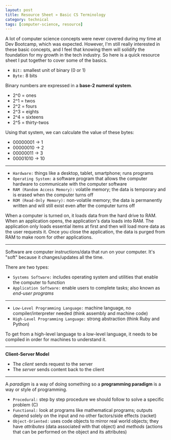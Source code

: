 ```yaml
---
layout: post
title: Resource Sheet » Basic CS Terminology
category: technical
tags: [computer-science, resource]
---
```


<!-- more -->

A lot of computer science concepts were never covered during my time at Dev Bootcamp, which was expected. However, I'm still really interested in these basic concepts, and I feel that knowing them will solidify the foundation for my growth in the tech industry. So here is a quick resource sheet I put together to cover some of the basics.

- `Bit:` smallest unit of binary (0 or 1)
- `Byte:` 8 bits

Binary numbers are expressed in a **base-2 numeral system**.

- 2^0 = ones
- 2^1 = twos
- 2^2 = fours
- 2^3 = eights
- 2^4 = sixteens
- 2^5 = thirty-twos

Using that system, we can calculate the value of these bytes:

* 00000001 -> 1
* 00000010 -> 2
* 00000011 -> 3
* 00001010 -> 10

* * *

- `Hardware:` things like a desktop, tablet, smartphone; runs programs
- `Operating System:` a software program that allows the computer hardware to communicate with the computer software
- `RAM (Random Access Memory):` volatile memory; the data is temporary and is erased when the computer turns off
- `ROM (Read-Only Memory):` non-volatile memory; the data is permanently written and will still exist even after the computer turns off

When a computer is turned on, it loads data from the hard drive to RAM. When an application opens, the application's data loads into RAM. The application only loads essential items at first and then will load more data as the user requests it. Once you close the application, the data is purged from RAM to make room for other applications.

* * *

Software are computer instructions/data that run on your computer. It's "soft" because it changes/updates all the time.

There are two types:

* `Systems Software:` includes operating system and utilities that enable the computer to function
* `Application Software:` enable users to complete tasks; also known as *end-user programs*

* * *

* `Low-Level Programming Language:` machine language, no compiler/interpreter needed (think assembly and machine code)
* `High-Level Programming Language:` strong abstraction (think Ruby and Python)

To get from a high-level language to a low-level language, it needs to be compiled in order for machines to understand it.


* * *

**Client-Server Model**

* The *client* sends request to the server
* The *server* sends content back to the client


* * *

A *paradigm* is a way of doing something so a **programming paradigm** is a way or style of programming.


* `Procedural:` step by step procedure we should follow to solve a specific problem (C)
* `Functional:` look at programs like mathematical programs; outputs depend solely on the input and no other factors/side effects (racket)
* `Object-Oriented:` uses code objects to mirror real world objects; they have *attributes* (data associated with that object) and *methods* (actions that can be performed on the object and its attributes)

